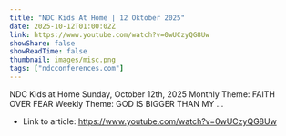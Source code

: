 ```yaml
---
title: "NDC Kids At Home | 12 Oktober 2025"
date: 2025-10-12T01:00:02Z
link: https://www.youtube.com/watch?v=0wUCzyQG8Uw
showShare: false
showReadTime: false
thumbnail: images/misc.png
tags: ["ndcconferences.com"]
---
```

NDC Kids at Home Sunday, October 12th, 2025 Monthly Theme: FAITH OVER FEAR Weekly Theme: GOD IS BIGGER THAN MY ...

- Link to article: https://www.youtube.com/watch?v=0wUCzyQG8Uw